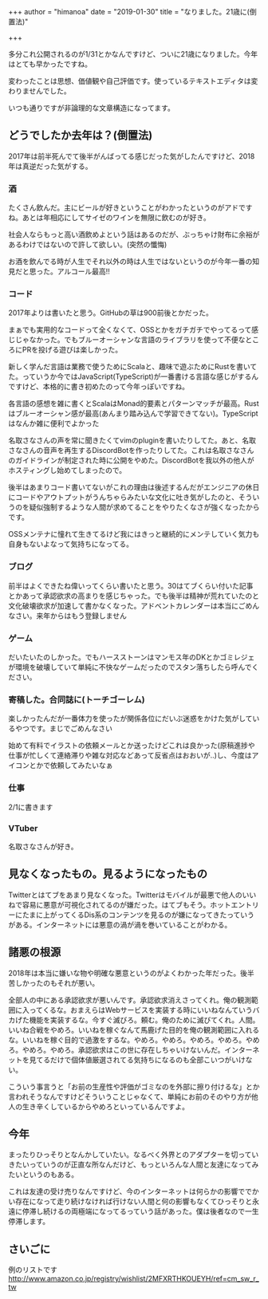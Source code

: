 +++
author = "himanoa"
date = "2019-01-30"
title = "なりました。21歳に(倒置法)"

+++

多分これ公開されるのが1/31とかなんですけど、ついに21歳になりました。今年はとても早かったですね。

変わったことは思想、価値観や自己評価です。使っているテキストエディタは変わりませんでした。


いつも通りですが非論理的な文章構造になってます。

## どうでしたか去年は？(倒置法)

2017年は前半死んでて後半がんばってる感じだった気がしたんですけど、2018年は真逆だった気がする。

### 酒

たくさん飲んだ。主にビールが好きということがわかったというのがアドですね。あとは年相応にしてサイゼのワインを無限に飲むのが好き。

社会人ならもっと高い酒飲めよという話はあるのだが、ぶっちゃけ財布に余裕があるわけではないので許して欲しい。(突然の懺悔)

お酒を飲んでる時が人生でそれ以外の時は人生ではないというのが今年一番の知見だと思った。アルコール最高!!

### コード

2017年よりは書いたと思う。GitHubの草は900前後とかだった。

まぁでも実用的なコードって全くなくて、OSSとかをガチガチでやってるって感じじゃなかった。でもブルーオーシャンな言語のライブラリを使って不便なところにPRを投げる遊びは楽しかった。

新しく学んだ言語は業務で使うためにScalaと、趣味で遊ぶためにRustを書いてた。っていうか今ではJavaScript(TypeScript)が一番書ける言語な感じがするんですけど、本格的に書き初めたのって今年っぽいですね。

各言語の感想を雑に書くとScalaはMonad的要素とパターンマッチが最高。Rustはブルーオーシャン感が最高(あんまり踏み込んで学習できてない)。TypeScriptはなんか雑に便利でよかった

名取さなさんの声を常に聞きたくてvimのpluginを書いたりしてた。あと、名取さなさんの音声を再生するDiscordBotを作ったりしてた。これは名取さなさんのガイドラインが制定された時に公開をやめた。DiscordBotを我以外の他人がホスティングし始めてしまったので。

後半はあまりコード書いてないがこれの理由は後述するんだがエンジニアの休日にコードやアウトプットがうんちゃらみたいな文化に吐き気がしたのと、そういうのを疑似強制するような人間が求めてることをやりたくなさが強くなったからです。

OSSメンテナに憧れて生きてるけど我にはきっと継続的にメンテしていく気力も自身もないよなって気持ちになってる。

### ブログ

前半はよくできたね偉いってくらい書いたと思う。30はてブくらい付いた記事とかあって承認欲求の高まりを感じちゃった。でも後半は精神が荒れていたのと文化破壊欲求が加速して書かなくなった。アドベントカレンダーは本当にごめんなさい。来年からはもう登録しません

### ゲーム

だいたいたのしかった。でもハースストーンはマンモス年のDKとかゴミレジェが環境を破壊していて単純に不快なゲームだったのでスタン落ちしたら呼んでください。

### 寄稿した。合同誌に(トーチゴーレム)

楽しかったんだが一番体力を使ったが関係各位にだいぶ迷惑をかけた気がしているやつです。まじでごめんなさい

始めて有料でイラストの依頼メールとか送ったけどこれは良かった(原稿進捗や仕事が忙しくて連絡滞りや雑な対応などあって反省点はおおいが‥)し、今度はアイコンとかで依頼してみたいなぁ

### 仕事

2/1に書きます

### VTuber

名取さなさんが好き。

## 見なくなったもの。見るようになったもの

Twitterとはてブをあまり見なくなった。Twitterはモバイルが最悪で他人のいいねで容易に悪意が可視化されてるのが嫌だった。はてブもそう。ホットエントリーにたまに上がってくるDis系のコンテンツを見るのが嫌になってきたっていうがある。インターネットには悪意の渦が渦を巻いていることがわかる。

## 諸悪の根源

2018年は本当に嫌いな物や明確な悪意というのがよくわかった年だった。後半苦しかったのもそれが悪い。

全部人の中にある承認欲求が悪いんです。承認欲求消えさってくれ。俺の観測範囲に入ってくるな。おまえらはWebサービスを実装する時にいいねなんていうバカげた機能を実装するな。今すぐ滅びろ。頼む。俺のために滅びてくれ。人間。いいね合戦をやめろ。いいねを稼ぐなんて馬鹿げた目的を俺の観測範囲に入れるな。いいねを稼ぐ目的で過激をするな。やめろ。やめろ。やめろ。やめろ。やめろ。やめろ。やめろ。承認欲求はこの世に存在しちゃいけないんだ。インターネットを見てるだけで個体値厳選されてる気持ちになるのも全部こいつがいけない。

こういう事言うと「お前の生産性や評価がゴミなのを外部に擦り付けるな」とか言われそうなんですけどそういうことじゃなくて、単純にお前のそのやり方が他人の生き辛くしているからやめろといっているんですよ。

## 今年

まったりひっそりとなんかしていたい。なるべく外界とのアダプターを切っていきたいっていうのが正直な所なんだけど、もっといろんな人間と友達になってみたいというのもある。

これは友達の受け売りなんですけど、今のインターネットは何らかの影響ででかい存在になって走り続けなければ行けない人間と何の影響もなくてひっそりと永遠に停滞し続けるの両極端になってるっていう話があった。僕は後者なので一生停滞します。

## さいごに

例のリストです http://www.amazon.co.jp/registry/wishlist/2MFXRTHKOUEYH/ref=cm_sw_r_tw

